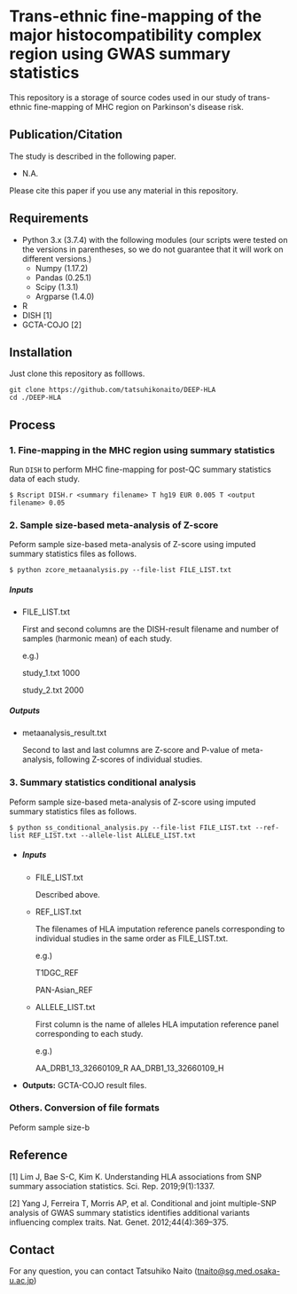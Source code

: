 # Trans-ethnic fine-mapping of the major histocompatibility complex region using GWAS summary statistics
This repository is a storage of source codes used in our study of trans-ethnic fine-mapping of MHC region on Parkinson's disease risk.

## Publication/Citation

The study is described in the following paper. 

- N.A.

Please cite this paper if you use any material in this repository.

## Requirements

- Python 3.x (3.7.4) with the following modules (our scripts were tested on the versions in parentheses, so we do not guarantee that it will work on different versions.)
  - Numpy (1.17.2)
  - Pandas (0.25.1)
  - Scipy (1.3.1)
  - Argparse (1.4.0)
- R
- DISH [1]
- GCTA-COJO [2]

## Installation

Just clone this repository as folllows.

```
git clone https://github.com/tatsuhikonaito/DEEP-HLA
cd ./DEEP-HLA
```

## Process

### 1. Fine-mapping in the MHC region using summary statistics

Run `DISH` to perform MHC fine-mapping for post-QC summary statistics data of each study.

```
$ Rscript DISH.r <summary filename> T hg19 EUR 0.005 T <output filename> 0.05 
```


### 2. Sample size-based meta-analysis of Z-score

Peform sample size-based meta-analysis of Z-score using imputed summary statistics files as follows. 

```
$ python zcore_metaanalysis.py --file-list FILE_LIST.txt
```

##### Inputs

- FILE_LIST.txt

  First and second columns are the DISH-result filename and number of samples (harmonic mean) of each study. 

  e.g.)

  study_1.txt	1000

  study_2.txt	2000

##### Outputs

- metaanalysis_result.txt

  Second to last and last columns are Z-score and P-value of meta-analysis, following Z-scores of individual studies.

### 3. Summary statistics conditional analysis

Peform sample size-based meta-analysis of Z-score using imputed summary statistics files as follows. 

```
$ python ss_conditional_analysis.py --file-list FILE_LIST.txt --ref-list REF_LIST.txt --allele-list ALLELE_LIST.txt
```

- ##### Inputs

  - FILE_LIST.txt

    Described above.

  - REF_LIST.txt

    The filenames of HLA imputation reference panels corresponding to individual studies in the same order as FILE_LIST.txt.

    e.g.)

    T1DGC_REF

    PAN-Asian_REF

  - ALLELE_LIST.txt

    First column is the name of alleles HLA imputation reference panel corresponding to each study.

    e.g.)

    AA_DRB1_13_32660109_R
    AA_DRB1_13_32660109_H

- **Outputs:** GCTA-COJO result files.

### Others. Conversion of file formats

Peform sample size-b

## Reference

[1] Lim J, Bae S-C, Kim K. Understanding HLA associations from SNP summary association statistics. Sci. Rep. 2019;9(1):1337.

[2] Yang J, Ferreira T, Morris AP, et al. Conditional and joint multiple-SNP analysis of GWAS summary statistics identifies additional variants influencing complex traits. Nat. Genet. 2012;44(4):369–375.

## Contact

For any question, you can contact Tatsuhiko Naito ([tnaito@sg.med.osaka-u.ac.jp](mailto:tnaito@sg.med.osaka-u.ac.jp))
